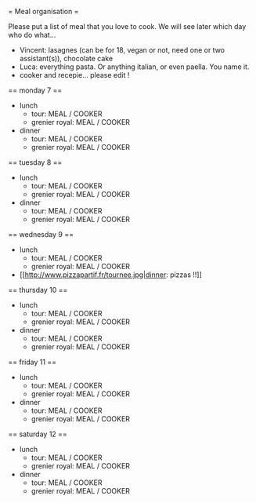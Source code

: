 = Meal organisation =

Please put a list of meal that you love to cook. We will see later which day who do what...

 * Vincent: lasagnes (can be for 18, vegan or not, need one or two assistant(s)), chocolate cake
 * Luca: everything pasta. Or anything italian, or even paella. You name it.
 * cooker and recepie... please edit !

== monday 7 ==

  * lunch
    * tour: MEAL / COOKER
    * grenier royal: MEAL / COOKER
  * dinner
    * tour: MEAL / COOKER
    * grenier royal: MEAL / COOKER

== tuesday 8 ==
  * lunch
    * tour: MEAL / COOKER
    * grenier royal: MEAL / COOKER
  * dinner
    * tour: MEAL / COOKER
    * grenier royal: MEAL / COOKER

== wednesday 9 ==
  * lunch
    * tour: MEAL / COOKER
    * grenier royal: MEAL / COOKER
  * [[http://www.pizzapartif.fr/tournee.jpg|dinner: pizzas !!]]

== thursday 10 ==
  * lunch
    * tour: MEAL / COOKER
    * grenier royal: MEAL / COOKER
  * dinner
    * tour: MEAL / COOKER
    * grenier royal: MEAL / COOKER

== friday 11 ==
  * lunch
    * tour: MEAL / COOKER
    * grenier royal: MEAL / COOKER
  * dinner
    * tour: MEAL / COOKER
    * grenier royal: MEAL / COOKER

== saturday 12 ==
  * lunch
    * tour: MEAL / COOKER
    * grenier royal: MEAL / COOKER
  * dinner
    * tour: MEAL / COOKER
    * grenier royal: MEAL / COOKER
